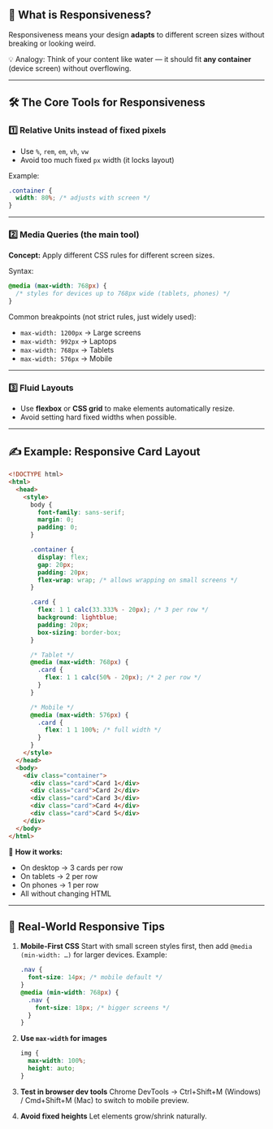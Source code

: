 ## 🧠 What is Responsiveness?

Responsiveness means your design **adapts** to different screen sizes without breaking or looking weird.

💡 Analogy: Think of your content like water — it should fit **any container** (device screen) without overflowing.

---

## 🛠 The Core Tools for Responsiveness

### 1️⃣ **Relative Units** instead of fixed pixels

- Use `%`, `rem`, `em`, `vh`, `vw`
- Avoid too much fixed `px` width (it locks layout)

Example:

```css
.container {
  width: 80%; /* adjusts with screen */
}
```

---

### 2️⃣ **Media Queries** (the main tool)

**Concept:** Apply different CSS rules for different screen sizes.

Syntax:

```css
@media (max-width: 768px) {
  /* styles for devices up to 768px wide (tablets, phones) */
}
```

Common breakpoints (not strict rules, just widely used):

- `max-width: 1200px` → Large screens
- `max-width: 992px` → Laptops
- `max-width: 768px` → Tablets
- `max-width: 576px` → Mobile

---

### 3️⃣ **Fluid Layouts**

- Use **flexbox** or **CSS grid** to make elements automatically resize.
- Avoid setting hard fixed widths when possible.

---

## ✍️ Example: Responsive Card Layout

```html
<!DOCTYPE html>
<html>
  <head>
    <style>
      body {
        font-family: sans-serif;
        margin: 0;
        padding: 0;
      }

      .container {
        display: flex;
        gap: 20px;
        padding: 20px;
        flex-wrap: wrap; /* allows wrapping on small screens */
      }

      .card {
        flex: 1 1 calc(33.333% - 20px); /* 3 per row */
        background: lightblue;
        padding: 20px;
        box-sizing: border-box;
      }

      /* Tablet */
      @media (max-width: 768px) {
        .card {
          flex: 1 1 calc(50% - 20px); /* 2 per row */
        }
      }

      /* Mobile */
      @media (max-width: 576px) {
        .card {
          flex: 1 1 100%; /* full width */
        }
      }
    </style>
  </head>
  <body>
    <div class="container">
      <div class="card">Card 1</div>
      <div class="card">Card 2</div>
      <div class="card">Card 3</div>
      <div class="card">Card 4</div>
      <div class="card">Card 5</div>
    </div>
  </body>
</html>
```

📱 **How it works:**

- On desktop → 3 cards per row
- On tablets → 2 per row
- On phones → 1 per row
- All without changing HTML

---

## 🎯 Real-World Responsive Tips

1. **Mobile-First CSS**
   Start with small screen styles first, then add `@media (min-width: …)` for larger devices.
   Example:

   ```css
   .nav {
     font-size: 14px; /* mobile default */
   }
   @media (min-width: 768px) {
     .nav {
       font-size: 18px; /* bigger screens */
     }
   }
   ```

2. **Use `max-width` for images**

   ```css
   img {
     max-width: 100%;
     height: auto;
   }
   ```

3. **Test in browser dev tools**
   Chrome DevTools → Ctrl+Shift+M (Windows) / Cmd+Shift+M (Mac) to switch to mobile preview.

4. **Avoid fixed heights**
   Let elements grow/shrink naturally.
